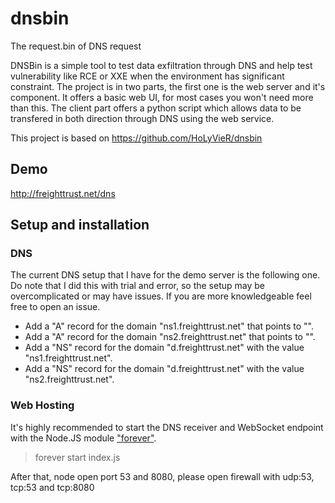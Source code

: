 # dnsbin
The request.bin of DNS request

DNSBin is a simple tool to test data exfiltration through DNS and help test vulnerability like RCE or XXE when the environment has significant constraint. The project is in two parts, the first one is the web server and it's component. It offers a basic web UI, for most cases you won't need more than this. The client part offers a python script which allows data to be transfered in both direction through DNS using the web service. 

This project is based on https://github.com/HoLyVieR/dnsbin

## Demo

http://freighttrust.net/dns

## Setup and installation

### DNS

The current DNS setup that I have for the demo server is the following one. Do note that I did this with trial and error, so the setup may be overcomplicated or may have issues. If you are more knowledgeable feel free to open an issue. 

 - Add a "A" record for the domain "ns1.freighttrust.net" that points to "<an IP>".
 - Add a "A" record for the domain "ns2.freighttrust.net" that points to "<an IP>".
 - Add a "NS" record for the domain "d.freighttrust.net" with the value "ns1.freighttrust.net".
 - Add a "NS" record for the domain "d.freighttrust.net" with the value "ns2.freighttrust.net". 

### Web Hosting

It's highly recommended to start the DNS receiver and WebSocket endpoint with the Node.JS module ["forever"](https://www.npmjs.com/package/forever).

> forever start index.js

After that, node open port 53 and 8080, please open firewall with udp:53, tcp:53 and tcp:8080
